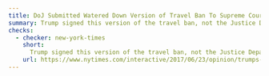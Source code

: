 ```yaml
---
title: DoJ Submitted Watered Down Version of Travel Ban To Supreme Court
summary: Trump signed this version of the travel ban, not the Justice Department.
checks:
  - checker: new-york-times
    short:
      Trump signed this version of the travel ban, not the Justice Department.
    url: https://www.nytimes.com/interactive/2017/06/23/opinion/trumps-lies.html
---
```

